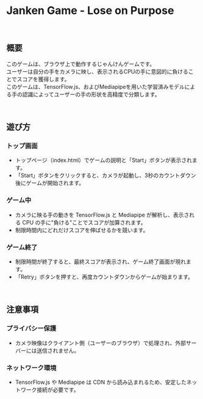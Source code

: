 # Janken Game - Lose on Purpose

<br>

## 概要
このゲームは、ブラウザ上で動作するじゃんけんゲームです。  
ユーザーは自分の手をカメラに映し、表示されるCPUの手に意図的に負けることでスコアを獲得します。  
このゲームは、TensorFlow.js、およびMediapipeを用いた学習済みモデルによる手の認識によってユーザーの手の形状を高精度で分類します。

<br>

## 遊び方

### トップ画面
- トップページ（index.html）でゲームの説明と「Start」ボタンが表示されます。
- 「Start」ボタンをクリックすると、カメラが起動し、3秒のカウントダウン後にゲームが開始されます。

### ゲーム中
- カメラに映る手の動きを TensorFlow.js と Mediapipe が解析し、表示される CPU の手に"負ける"ことでスコアが加算されます。
- 制限時間内にどれだけスコアを伸ばせるかを競います。

### ゲーム終了
- 制限時間が終了すると、最終スコアが表示され、ゲーム終了画面が現れます。
- 「Retry」ボタンを押すと、再度カウントダウンからゲームが始まります。

<br>

## 注意事項

### プライバシー保護
- カメラ映像はクライアント側（ユーザーのブラウザ）で処理され、外部サーバーには送信されません。

### ネットワーク環境
- TensorFlow.js や Mediapipe は CDN から読み込まれるため、安定したネットワーク接続が必要です。
